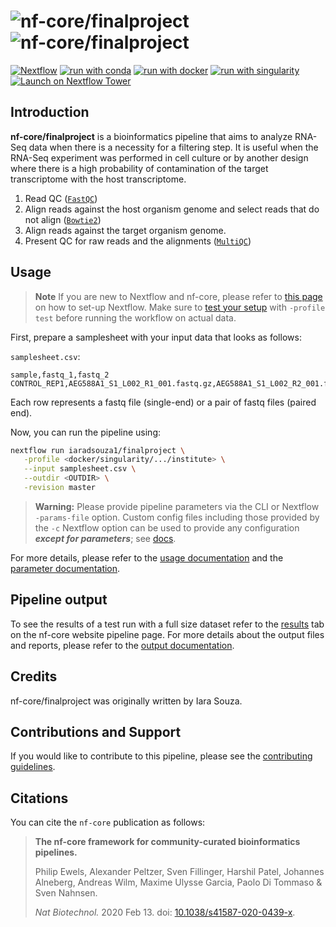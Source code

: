 # ![nf-core/finalproject](docs/images/nf-core-finalproject_logo_light.png#gh-light-mode-only) ![nf-core/finalproject](docs/images/nf-core-finalproject_logo_dark.png#gh-dark-mode-only)

[![Nextflow](https://img.shields.io/badge/nextflow%20DSL2-%E2%89%A522.10.1-23aa62.svg)](https://www.nextflow.io/)
[![run with conda](http://img.shields.io/badge/run%20with-conda-3EB049?labelColor=000000&logo=anaconda)](https://docs.conda.io/en/latest/)
[![run with docker](https://img.shields.io/badge/run%20with-docker-0db7ed?labelColor=000000&logo=docker)](https://www.docker.com/)
[![run with singularity](https://img.shields.io/badge/run%20with-singularity-1d355c.svg?labelColor=000000)](https://sylabs.io/docs/)
[![Launch on Nextflow Tower](https://img.shields.io/badge/Launch%20%F0%9F%9A%80-Nextflow%20Tower-%234256e7)](https://tower.nf/launch?pipeline=https://github.com/nf-core/finalproject)

## Introduction

**nf-core/finalproject** is a bioinformatics pipeline that aims to analyze RNA-Seq data when there is a necessity for a filtering step.
It is useful when the RNA-Seq experiment was performed in cell culture or by another design where there is a high probability of contamination of the target transcriptome with the host transcriptome.

1. Read QC ([`FastQC`](https://www.bioinformatics.babraham.ac.uk/projects/fastqc/))
2. Align reads against the host organism genome and select reads that do not align ([`Bowtie2`](https://bowtie-bio.sourceforge.net/bowtie2/manual.shtml))
3. Align reads against the target organism genome.
4. Present QC for raw reads and the alignments ([`MultiQC`](http://multiqc.info/))

## Usage

> **Note**
> If you are new to Nextflow and nf-core, please refer to [this page](https://nf-co.re/docs/usage/installation) on how
> to set-up Nextflow. Make sure to [test your setup](https://nf-co.re/docs/usage/introduction#how-to-run-a-pipeline)
> with `-profile test` before running the workflow on actual data.

First, prepare a samplesheet with your input data that looks as follows:

`samplesheet.csv`:

```csv
sample,fastq_1,fastq_2
CONTROL_REP1,AEG588A1_S1_L002_R1_001.fastq.gz,AEG588A1_S1_L002_R2_001.fastq.gz
```

Each row represents a fastq file (single-end) or a pair of fastq files (paired end).

Now, you can run the pipeline using:

```bash
nextflow run iaradsouza1/finalproject \
   -profile <docker/singularity/.../institute> \
   --input samplesheet.csv \
   --outdir <OUTDIR> \
   -revision master
```

> **Warning:**
> Please provide pipeline parameters via the CLI or Nextflow `-params-file` option. Custom config files including those
> provided by the `-c` Nextflow option can be used to provide any configuration _**except for parameters**_;
> see [docs](https://nf-co.re/usage/configuration#custom-configuration-files).

For more details, please refer to the [usage documentation](https://nf-co.re/finalproject/usage) and the [parameter documentation](https://nf-co.re/finalproject/parameters).

## Pipeline output

To see the results of a test run with a full size dataset refer to the [results](https://nf-co.re/finalproject/results) tab on the nf-core website pipeline page.
For more details about the output files and reports, please refer to the
[output documentation](https://nf-co.re/finalproject/output).

## Credits

nf-core/finalproject was originally written by Iara Souza.

## Contributions and Support

If you would like to contribute to this pipeline, please see the [contributing guidelines](.github/CONTRIBUTING.md).

## Citations

You can cite the `nf-core` publication as follows:

> **The nf-core framework for community-curated bioinformatics pipelines.**
>
> Philip Ewels, Alexander Peltzer, Sven Fillinger, Harshil Patel, Johannes Alneberg, Andreas Wilm, Maxime Ulysse Garcia, Paolo Di Tommaso & Sven Nahnsen.
>
> _Nat Biotechnol._ 2020 Feb 13. doi: [10.1038/s41587-020-0439-x](https://dx.doi.org/10.1038/s41587-020-0439-x).
